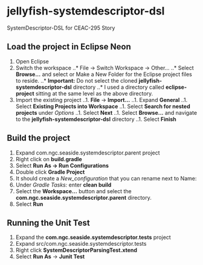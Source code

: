 # jellyfish-systemdescriptor-dsl
SystemDescriptor-DSL for CEAC-295 Story

## Load the project in Eclipse Neon
1. Open Eclipse
1. Switch the workspace
..* File -> Switch Workspace -> Other...
..* Select **Browse...** and select or Make a New Folder for the Eclipse project files to reside.
..* **Important:** Do not select the cloned **jellyfish-systemdescriptor-dsl** directory
..* I used a directory called **eclipse-project** sitting at the same level as the above directory.
1. Import the existing project
..1. **File** -> **Import...**
..1. Expand **General**
..1. Select **Existing Projects into Workspace**
..1. Select **Search for nested projects** under *Options*
..1. Select **Next**
..1. Select **Browse...** and navigate to the **jellyfish-systemdescriptor-dsl** directory
..1. Select **Finish**

## Build the project
1. Expand com.ngc.seaside.systemdescriptor.parent project
1. Right click on **build.gradle**
1. Select **Run As -> Run Configurations**
1. Double click **Gradle Project**
1. It should create a *New_configuration* that you can rename next to Name:
1. Under *Gradle Tasks:* enter **clean build**
1. Select the **Workspace...** button and select the **com.ngc.seaside.systemdescriptor.parent** directory.
1. Select **Run**

## Running the Unit Test
1. Expand the **com.ngc.seaside.systemdescriptor.tests** project
1. Expand src/com.ngc.seaside.systemdescriptor.tests 
1. Right click **SystemDescriptorParsingTest.xtend**
1. Select **Run As** -> **Junit Test**
